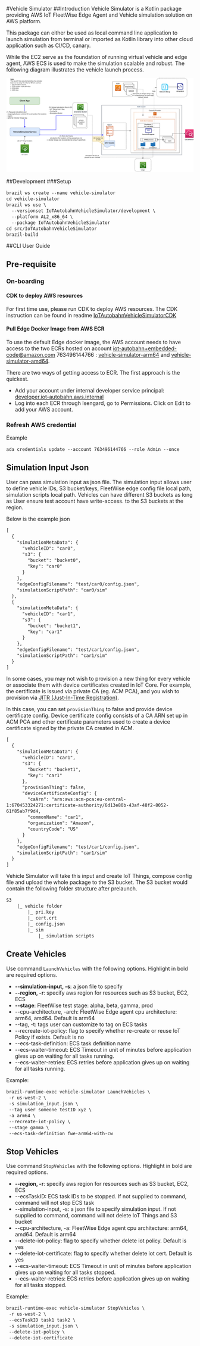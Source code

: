 #Vehicle Simulator
##Introduction
Vehicle Simulator is a Kotlin package providing AWS IoT FleetWise Edge Agent and Vehicle
simulation solution on AWS platform. 

This package can either be used as local command line application to launch simulation from terminal or
imported as Kotlin library into other cloud application such as CI/CD, canary. 

While the EC2 serve as the foundation of running virtual vehicle and edge agent, AWS ECS is used to make
the simulation scalable and robust.
The following diagram illustrates the vehicle launch process.

![high-level architecture](assets/vehicle-launch-process.png)

##Development
###Setup
```
brazil ws create --name vehicle-simulator
cd vehicle-simulator
brazil ws use \
  --versionset IoTAutobahnVehicleSimulator/development \
  --platform AL2_x86_64 \
  --package IoTAutobahnVehicleSimulator
cd src/IoTAutobahnVehicleSimulator
brazil-build
```

##CLI User Guide
## Pre-requisite
### On-boarding
#### CDK to deploy AWS resources
For first time use, please run CDK to deploy AWS resources.
The CDK instruction can be found in readme [IoTAutobahnVehicleSimulatorCDK](https://code.amazon.com/packages/IoTAutobahnVehicleSimulatorCDK/trees/mainline)
#### Pull Edge Docker Image from AWS ECR
To use the default Edge docker image, the AWS account needs to have access to the two ECRs hosted on account 
iot-autobahn+embedded-code@amazon.com 763496144766 : 
[vehicle-simulator-arm64](https://tiny.amazon.com/vdhs5utm/IsenLink) and [vehicle-simulator-amd64](https://tiny.amazon.com/ly1sl76q/IsenLink).

There are two ways of getting access to ECR. The first approach is the quickest.
* Add your account under internal developer service principal: 
[developer.iot-autobahn.aws.internal](https://naps.amazon.com/service_principals/148728)
* Log into each ECR through Isengard, go to Permissions. Click on Edit to add your AWS account.

### Refresh AWS credential
Example
```
ada credentials update --account 763496144766 --role Admin --once
```

## Simulation Input Json 
User can pass simulation input as json file. The simulation input allows user to define vehicle IDs, S3 bucket/keys,
FleetWise edge config file local path, simulation scripts local path. Vehicles can have different S3 buckets as long
as User ensure test account have write-access.
to the S3 buckets at the region.

Below is the example json 
```
[
  {
    "simulationMetaData": {
      "vehicleID": "car0",
      "s3": {
        "bucket": "bucket0",
        "key": "car0"
      }
    },
    "edgeConfigFilename": "test/car0/config.json",
    "simulationScriptPath": "car0/sim"
  },
  {
    "simulationMetaData": {
      "vehicleID": "car1",
      "s3": {
        "bucket": "bucket1",
        "key": "car1"
      }
    },
    "edgeConfigFilename": "test/car1/config.json",
    "simulationScriptPath": "car1/sim"
  }
]
```

In some cases, you may not wish to provision a new thing for every vehicle or associate them with device certificates
created in IoT Core. For example, the certificate is issued via private CA (eg. ACM PCA), and you wish to provision via 
[JITR (Just-In-Time Registration)](https://aws.amazon.com/blogs/iot/just-in-time-registration-of-device-certificates-on-aws-iot/).

In this case, you can set ```provisionThing``` to false and provide device certificate config.
Device certificate config consists of a CA ARN set up in ACM PCA and other certificate parameters used to create a device certificate
signed by the private CA created in ACM.

```
[
  {
    "simulationMetaData": {
      "vehicleID": "car1",
      "s3": {
        "bucket": "bucket1",
        "key": "car1"
      },
      "provisionThing": false,
      "deviceCertificateConfig": {
        "caArn": "arn:aws:acm-pca:eu-central-1:670453324271:certificate-authority/6d13e80b-43af-48f2-8052-61f85ab7f9d4,
        "commonName": "car1",
        "organization": "Amazon",
        "countryCode": "US"
      }
    },
    "edgeConfigFilename": "test/car1/config.json",
    "simulationScriptPath": "car1/sim"
  }
]
```

Vehicle Simulator will
take this input and create IoT Things, compose config file and upload the whole package to the S3 bucket.
The S3 bucket would contain the following folder structure after prelaunch.
```
S3
    |_ vehicle folder
        |_ pri.key
        |_ cert.crt
        |_ config.json
        |_ sim
            |_ simulation scripts

```

## Create Vehicles 

Use command `LaunchVehicles` with the following options. Highlight in bold are required options.
* **--simulation-input, -s**: a json file to specify
* **--region, -r**: specify aws region for resources such as S3 bucket, EC2, ECS
* **--stage**: FleetWise test stage: alpha, beta, gamma, prod
* --cpu-architecture, -arch: FleetWise Edge agent cpu architecture: arm64, amd64. Default is arm64
* --tag, -t: tags user can customize to tag on ECS tasks
* --recreate-iot-policy: flag to specify whether re-create or reuse IoT Policy if exists. Default is no
* --ecs-task-definition: ECS task definition name
* --ecs-waiter-timeout: ECS Timeout in unit of minutes before application gives up on waiting for all tasks running.
* --ecs-waiter-retries: ECS retries before application gives up on waiting for all tasks running.

Example:
```
brazil-runtime-exec vehicle-simulator LaunchVehicles \
 -r us-west-2 \
 -s simulation_input.json \
 --tag user someone testID xyz \
 -a arm64 \
 --recreate-iot-policy \
 --stage gamma \
 --ecs-task-definition fwe-arm64-with-cw
```

## Stop Vehicles
Use command `StopVehicles` with the following options. Highlight in bold are required options.
* **--region, -r**: specify aws region for resources such as S3 bucket, EC2, ECS
* --ecsTaskID: ECS task IDs to be stopped. If not supplied to command, command will not stop ECS task
* --simulation-input, -s: a json file to specify simulation input. If not supplied to command, command will not delete IoT Things and S3 bucket
* --cpu-architecture, -a: FleetWise Edge agent cpu architecture: arm64, amd64. Default is arm64
* --delete-iot-policy: flag to specify whether delete iot policy. Default is yes
* --delete-iot-certificate: flag to specify whether delete iot cert. Default is yes
* --ecs-waiter-timeout: ECS Timeout in unit of minutes before application gives up on waiting for all tasks stopped.
* --ecs-waiter-retries: ECS retries before application gives up on waiting for all tasks stopped.

Example:
```
brazil-runtime-exec vehicle-simulator StopVehicles \
 -r us-west-2 \
 --ecsTaskID task1 task2 \
 -s simulation_input.json \
 --delete-iot-policy \
 --delete-iot-certificate
```
